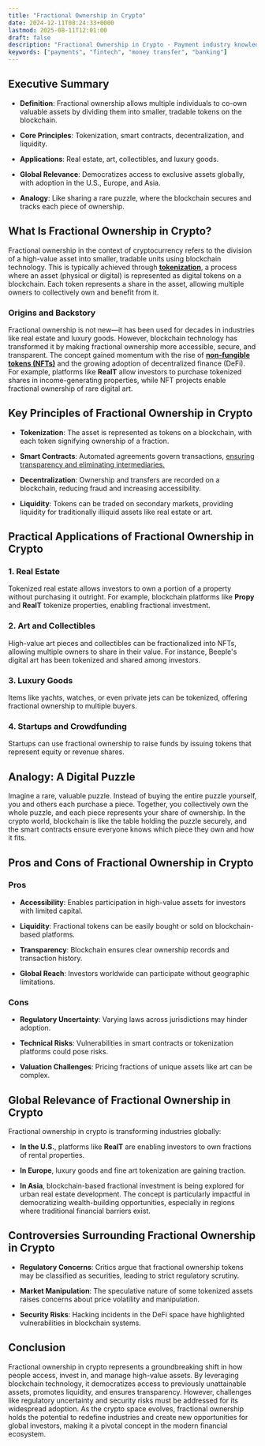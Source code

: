 ```yaml
---
title: "Fractional Ownership in Crypto"
date: 2024-12-11T08:24:33+0000
lastmod: 2025-08-11T12:01:00
draft: false
description: "Fractional Ownership in Crypto - Payment industry knowledge and insights"
keywords: ["payments", "fintech", "money transfer", "banking"]
---
```


## Executive Summary

- **Definition**: Fractional ownership  allows multiple individuals to co-own valuable assets by dividing them into smaller, tradable tokens on the blockchain.

- **Core Principles**: Tokenization, smart contracts, decentralization, and liquidity.

- **Applications**: Real estate, art, collectibles, and luxury goods.

- **Global Relevance**: Democratizes access to exclusive assets globally, with adoption in the U.S., Europe, and Asia.

- **Analogy**: Like sharing a rare puzzle, where the blockchain secures and tracks each piece of ownership.

## What Is Fractional Ownership in Crypto?

Fractional ownership in the context of cryptocurrency refers to the division of a high-value asset into smaller, tradable units using blockchain technology. This is typically achieved through **[tokenization](https://faisalkhanllc.xyz/resources/payments-wiki/t/tokenization/)**, a process where an asset (physical or digital) is represented as digital tokens on a blockchain. Each token represents a share in the asset, allowing multiple owners to collectively own and benefit from it.

### Origins and Backstory

Fractional ownership is not new—it has been used for decades in industries like real estate and luxury goods. However, blockchain technology has transformed it by making fractional ownership more accessible, secure, and transparent. The concept gained momentum with the rise of **[non-fungible tokens (NFTs)](https://faisalkhanllc.xyz/resources/payments-wiki/n/nft-non-fungible-tokens/)** and the growing adoption of decentralized finance (DeFi). For example, platforms like **RealT** allow investors to purchase tokenized shares in income-generating properties, while NFT projects enable fractional ownership of rare digital art.

## Key Principles of Fractional Ownership in Crypto

- **Tokenization**: The asset is represented as tokens on a blockchain, with each token signifying ownership of a fraction.

- **Smart Contracts**: Automated agreements govern transactions, [ensuring transparency and eliminating intermediaries.](https://faisalkhanllc.xyz/resources/payments-wiki/s/smart-contract)

- **Decentralization**: Ownership and transfers are recorded on a blockchain, reducing fraud and increasing accessibility.

- **Liquidity**: Tokens can be traded on secondary markets, providing liquidity for traditionally illiquid assets like real estate or art.

## Practical Applications of Fractional Ownership in Crypto

### 1. Real Estate

Tokenized real estate allows investors to own a portion of a property without purchasing it outright. For example, blockchain platforms like **Propy** and **RealT** tokenize properties, enabling fractional investment.

### 2. Art and Collectibles

High-value art pieces and collectibles can be fractionalized into NFTs, allowing multiple owners to share in their value. For instance, Beeple's digital art has been tokenized and shared among investors.

### 3. Luxury Goods

Items like yachts, watches, or even private jets can be tokenized, offering fractional ownership to multiple buyers.

### 4. Startups and Crowdfunding

Startups can use fractional ownership to raise funds by issuing tokens that represent equity or revenue shares.

## Analogy: A Digital Puzzle

Imagine a rare, valuable puzzle. Instead of buying the entire puzzle yourself, you and others each purchase a piece. Together, you collectively own the whole puzzle, and each piece represents your share of ownership. In the crypto world, blockchain is like the table holding the puzzle securely, and the smart contracts ensure everyone knows which piece they own and how it fits.

## Pros and Cons of Fractional Ownership in Crypto

### **Pros**

- **Accessibility**: Enables participation in high-value assets for investors with limited capital.

- **Liquidity**: Fractional tokens can be easily bought or sold on blockchain-based platforms.

- **Transparency**: Blockchain ensures clear ownership records and transaction history.

- **Global Reach**: Investors worldwide can participate without geographic limitations.

### **Cons**

- **Regulatory Uncertainty**: Varying laws across jurisdictions may hinder adoption.

- **Technical Risks**: Vulnerabilities in smart contracts or tokenization platforms could pose risks.

- **Valuation Challenges**: Pricing fractions of unique assets like art can be complex.

## Global Relevance of Fractional Ownership in Crypto

Fractional ownership in crypto is transforming industries globally:

- **In the U.S.**, platforms like **RealT** are enabling investors to own fractions of rental properties.

- **In Europe**, luxury goods and fine art tokenization are gaining traction.

- **In Asia**, blockchain-based fractional investment is being explored for urban real estate development. The concept is particularly impactful in democratizing wealth-building opportunities, especially in regions where traditional financial barriers exist.

## Controversies Surrounding Fractional Ownership in Crypto

- **Regulatory Concerns**: Critics argue that fractional ownership tokens may be classified as securities, leading to strict regulatory scrutiny.

- **Market Manipulation**: The speculative nature of some tokenized assets raises concerns about price volatility and manipulation.

- **Security Risks**: Hacking incidents in the DeFi space have highlighted vulnerabilities in blockchain systems.

## Conclusion

Fractional ownership in crypto represents a groundbreaking shift in how people access, invest in, and manage high-value assets. By leveraging blockchain technology, it democratizes access to previously unattainable assets, promotes liquidity, and ensures transparency. However, challenges like regulatory uncertainty and security risks must be addressed for its widespread adoption. As the crypto space evolves, fractional ownership holds the potential to redefine industries and create new opportunities for global investors, making it a pivotal concept in the modern financial ecosystem.